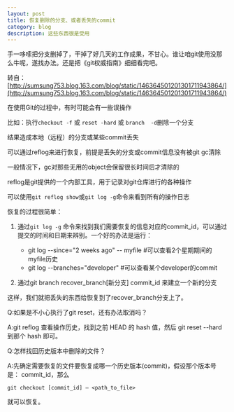 ```yaml
---
layout: post
title: 恢复删除的分支、或者丢失的commit
category: blog
description: 这些东西很是受用
---
```


手一哆嗦把分支删掉了，干掉了好几天的工作成果，不甘心。谁让咱git使用没那么牛呢，遂找办法。还是把《git权威指南》细细看完吧。

转自：[http://sumsung753.blog.163.com/blog/static/146364501201301711943864/](http://sumsung753.blog.163.com/blog/static/146364501201301711943864/)

在使用Git的过程中，有时可能会有一些误操作

比如：执行`checkout -f` 或  `reset -hard` 或  `branch  -d`删除一个分支

结果造成本地（远程）的分支或某些commit丢失

可以通过reflog来进行恢复，前提是丢失的分支或commit信息没有被git gc清除

一般情况下，gc对那些无用的object会保留很长时间后才清除的

reflog是git提供的一个内部工具，用于记录对git仓库进行的各种操作

可以使用`git reflog show`或`git log -g`命令来看到所有的操作日志

恢复的过程很简单：


1. 通过`git log -g` 命令来找到我们需要恢复的信息对应的commit_id，可以通过提交的时间和日期来辨别。一个好的办法是运行：
    
    *   git log --since="2 weeks ago" -- myfile #可以查看2个星期期间的myfile历史
    *   git log --branches="developer" #可以查看某个developer的commit

2.  通过git branch recover_branch[新分支] commit_id 来建立一个新的分支

这样，我们就把丢失的东西给恢复到了recover_branch分支上了。

Q:如果是不小心执行了git reset，还有办法取消吗？

A:git reflog 查看操作历史，找到之前 HEAD 的 hash 值，然后 git reset --hard 到那个 hash 即可。

Q:怎样找回历史版本中删除的文件？

A:先确定需要恢复的文件要恢复成哪一个历史版本(commit)，假设那个版本号是： commit_id，那么

    git checkout [commit_id] — <path_to_file>

就可以恢复。
